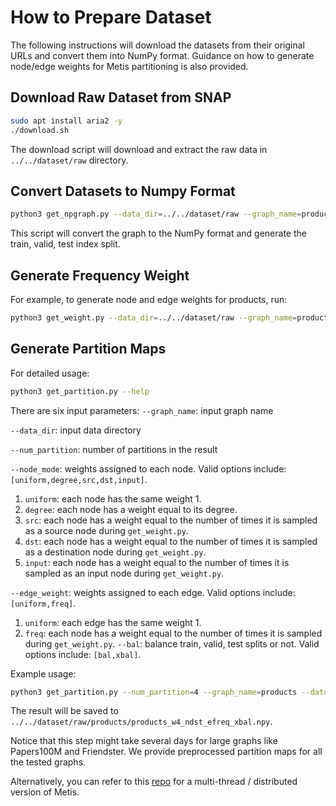 # How to Prepare Dataset
The following instructions will download the datasets from their original URLs and convert them into NumPy format. 
Guidance on how to generate node/edge weights for Metis partitioning is also provided.

## Download Raw Dataset from SNAP
```bash
sudo apt install aria2 -y
./download.sh
```
The download script will download and extract the raw data in `../../dataset/raw` directory.

## Convert Datasets to Numpy Format
```bash
python3 get_npgraph.py --data_dir=../../dataset/raw --graph_name=products
```
This script will convert the graph to the NumPy format and generate the train, valid, test index split.

## Generate Frequency Weight
For example, to generate node and edge weights for products, run:
```bash
python3 get_weight.py --data_dir=../../dataset/raw --graph_name=products
```
## Generate Partition Maps
For detailed usage:
```bash
python3 get_partition.py --help
```

There are six input parameters:
`--graph_name`: input graph name

`--data_dir`: input data directory

`--num_partition`: number of partitions in the result

`--node_mode`: weights assigned to each node. Valid options include: `[uniform,degree,src,dst,input]`.
1. `uniform`: each node has the same weight 1.
2. `degree`: each node has a weight equal to its degree.
3. `src`: each node has a weight equal to the number of times it is sampled as a source node during `get_weight.py`.
4. `dst`: each node has a weight equal to the number of times it is sampled as a destination node during `get_weight.py`.
5. `input`: each node has a weight equal to the number of times it is sampled as an input node during `get_weight.py`.

`--edge_weight`: weights assigned to each edge. Valid options include: `[uniform,freq]`.
1. `uniform`: each edge has the same weight 1.
2. `freq`: each node has a weight equal to the number of times it is sampled during `get_weight.py`.
`--bal`: balance train, valid, test splits or not. Valid options include: `[bal,xbal]`.

Example usage:
```bash
python3 get_partition.py --num_partition=4 --graph_name=products --data_dir=../../dataset/raw --node_mode=dst --edge_mode=freq --bal=xbal
```
The result will be saved to `../../dataset/raw/products/products_w4_ndst_efreq_xbal.npy`.

Notice that this step might take several days for large graphs like Papers100M and Friendster. We provide preprocessed partition maps for all the tested graphs. 

Alternatively, you can refer to this [repo](https://github.com/Juelin-Liu/npmetis) for a multi-thread / distributed version of Metis.